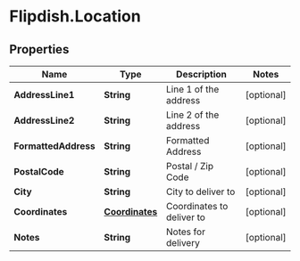 # Flipdish.Location

## Properties
Name | Type | Description | Notes
------------ | ------------- | ------------- | -------------
**AddressLine1** | **String** | Line 1 of the address | [optional] 
**AddressLine2** | **String** | Line 2 of the address | [optional] 
**FormattedAddress** | **String** | Formatted Address | [optional] 
**PostalCode** | **String** | Postal / Zip Code | [optional] 
**City** | **String** | City to deliver to | [optional] 
**Coordinates** | [**Coordinates**](Coordinates.md) | Coordinates to deliver to | [optional] 
**Notes** | **String** | Notes for delivery | [optional] 


